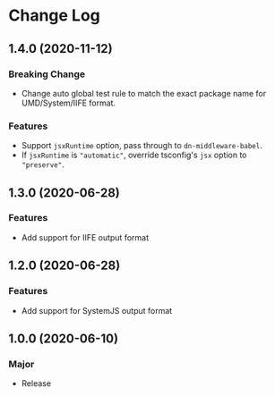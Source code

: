 # Change Log

## 1.4.0 (2020-11-12)

### Breaking Change

- Change auto global test rule to match the exact package name for UMD/System/IIFE format.

### Features

- Support `jsxRuntime` option, pass through to `dn-middleware-babel`.
- If `jsxRuntime` is `"automatic"`, override tsconfig's `jsx` option to `"preserve"`.

## 1.3.0 (2020-06-28)

### Features

- Add support for IIFE output format

## 1.2.0 (2020-06-28)

### Features

- Add support for SystemJS output format

## 1.0.0 (2020-06-10)

### Major

- Release
